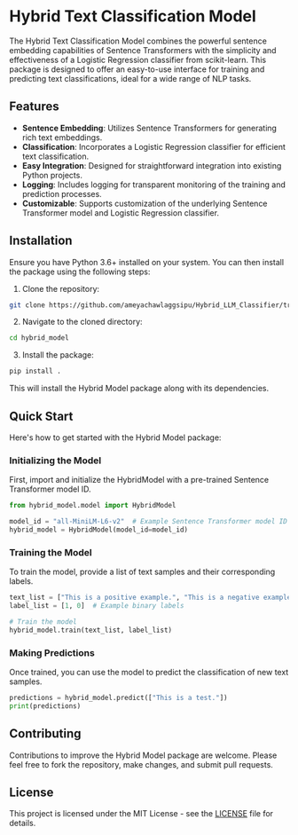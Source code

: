 # Hybrid Text Classification Model

The Hybrid Text Classification Model combines the powerful sentence embedding capabilities of Sentence Transformers with the simplicity and effectiveness of a Logistic Regression classifier from scikit-learn. This package is designed to offer an easy-to-use interface for training and predicting text classifications, ideal for a wide range of NLP tasks.

## Features

- **Sentence Embedding**: Utilizes Sentence Transformers for generating rich text embeddings.
- **Classification**: Incorporates a Logistic Regression classifier for efficient text classification.
- **Easy Integration**: Designed for straightforward integration into existing Python projects.
- **Logging**: Includes logging for transparent monitoring of the training and prediction processes.
- **Customizable**: Supports customization of the underlying Sentence Transformer model and Logistic Regression classifier.

## Installation

Ensure you have Python 3.6+ installed on your system. You can then install the package using the following steps:

1. Clone the repository:

```bash
git clone https://github.com/ameyachawlaggsipu/Hybrid_LLM_Classifier/tree/main
```

2. Navigate to the cloned directory:

```bash
cd hybrid_model
```

3. Install the package:

```bash
pip install .
```

This will install the Hybrid Model package along with its dependencies.

## Quick Start

Here's how to get started with the Hybrid Model package:

### Initializing the Model

First, import and initialize the HybridModel with a pre-trained Sentence Transformer model ID.

```python
from hybrid_model.model import HybridModel

model_id = "all-MiniLM-L6-v2"  # Example Sentence Transformer model ID
hybrid_model = HybridModel(model_id=model_id)
```

### Training the Model

To train the model, provide a list of text samples and their corresponding labels.

```python
text_list = ["This is a positive example.", "This is a negative example."]
label_list = [1, 0]  # Example binary labels

# Train the model
hybrid_model.train(text_list, label_list)
```

### Making Predictions

Once trained, you can use the model to predict the classification of new text samples.

```python
predictions = hybrid_model.predict(["This is a test."])
print(predictions)
```

## Contributing

Contributions to improve the Hybrid Model package are welcome. Please feel free to fork the repository, make changes, and submit pull requests.

## License

This project is licensed under the MIT License - see the [LICENSE](LICENSE) file for details.
